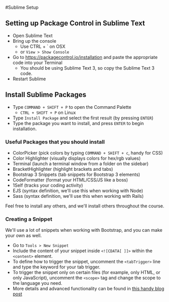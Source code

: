 #Sublime Setup

## Setting up Package Control in Sublime Text

* Open Sublime Text
* Bring up the console
  * Use CTRL + ` on OSX
  * or `View > Show Console`
* Go to https://packagecontrol.io/installation and paste the appropriate code into your Terminal
  * You should be using Sublime Text 3, so copy the Sublime Text 3 code.
* Restart Sublime

## Install Sublime Packages

* Type `COMMAND + SHIFT + P` to open the Command Palette
  * `CTRL + SHIFT + P` on Linux
* Type `Install Package` and select the first result (by pressing `ENTER`)
* Type the package you want to install, and press `ENTER` to begin installation.

### Useful Packages that you should install

* ColorPicker (pick colors by typing `COMMAND + SHIFT + c`, handy for CSS)
* Color Highlighter (visually displays colors for hex/rgb values)
* Terminal (launch a terminal window from a folder on the sidebar)
* BracketHighlighter (highlight brackets and tabs)
* Bootstrap 3 Snippets (tab snippets for Bootstrap 3 elements)
* CodeFormatter (format your HTML/CSS/JS like a boss)
* 1Self (tracks your coding activity)
* EJS (syntax definition, we'll use this when working with Node)
* Sass (syntax definition, we'll use this when working with Rails)

Feel free to install any others, and we'll install others throughout the course.

### Creating a Snippet

We'll use a lot of snippets when working with Bootstrap, and you can make your own as well.

* Go to `Tools > New Snippet`
* Include the content of your snippet inside `<![CDATA[ ]]>` within the `<content>` element.
* To define how to trigger the snippet, uncomment the `<tabTrigger>` line and type the keyword for your tab trigger.
* To trigger the snippet only on certain files (for example, only HTML, or only JavaScript), uncomment the `<scope>` tag and change the scope to the language you need.
* More details and advanced functionality can be found in [this handy blog post](http://www.hongkiat.com/blog/sublime-code-snippets/)